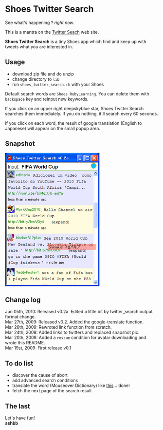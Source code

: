 Shoes Twitter Search
====================
See what's happening ? *right now*.

This is a mantra on the [Twitter Seach](http://search.twitter.com/) web site.

**Shoes Twitter Search** is a tiny Shoes app which find and keep up with tweets what you are interested in.


Usage
-----
- download zip file and do unzip
- change directory to `lib`
- run `shoes_twitter_search.rb` with your Shoes

Default search words are `Shoes RubyLearning`.
You can delete them with `backspace` key and reinput new keywords.

If you click on an upper right deepskyblue star, Shoes Twitter Search searches them immediately. If you do nothing, it'll search every 60 seconds.

If you click on each word, the result of google translation (English to Japanese) will appear on the small popup area.


Snapshot
--------
![shoes_twitter_search.png](http://github.com/ashbb/shoes_twitter_search/raw/master/imgs/shoes_twitter_search.png)


Change log
----------
Jun 05th, 2010: Released v0.2a. Edited a little bit by twitter_search output format change.    
Mar 27th, 2009: Released v0.2. Added the google-translate function.    
Mar 26th, 2009: Rewroted link function from scratch.    
Mar 24th, 2009: Added links to twitters and replaced snapshot pic.    
Mar 20th, 2009: Added a `rescue` condition for avatar downloading and wrote this README.    
Mar 19st, 2009: First release v0.1


To do list
----------
- discover the cause of abort
- add advanced search conditions
- translate the word (Mouseover Dictionary) like [this](http://github.com/ashbb/shoes_translator/tree/master)... done!
- fetch the next page of the search result


The last
--------
Let's have fun! <br>
**ashbb**

